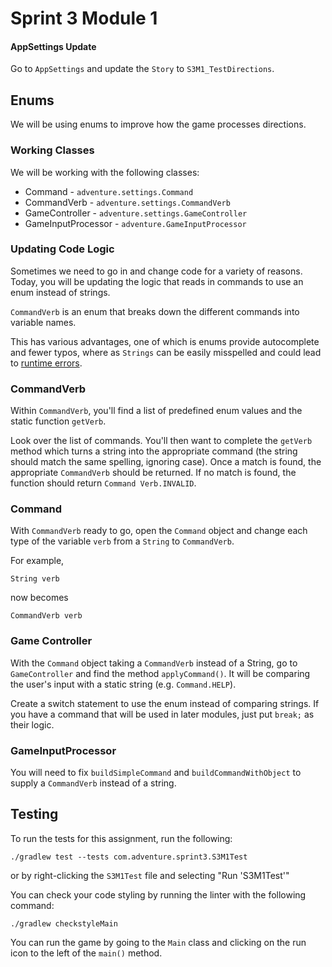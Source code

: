 # Sprint 3 Module 1

#### AppSettings Update
Go to `AppSettings` and update the `Story` to `S3M1_TestDirections`.

## Enums
We will be using enums to improve how the game processes directions.

### Working Classes
We will be working with the following classes:
- Command - `adventure.settings.Command`
- CommandVerb - `adventure.settings.CommandVerb`
- GameController - `adventure.settings.GameController`
- GameInputProcessor - `adventure.GameInputProcessor`

### Updating Code Logic
Sometimes we need to go in and change code for a variety of reasons. Today, you will be updating the logic that reads in commands to use an enum instead of strings. 

`CommandVerb` is an enum that breaks down the different commands into variable names. 

This has various advantages, one of which is enums provide autocomplete and fewer typos, where as `Strings` can be easily misspelled and could lead to [runtime errors](https://www.geeksforgeeks.org/difference-between-compile-time-errors-and-runtime-errors/).

### CommandVerb
Within `CommandVerb`, you'll find a list of predefined enum values and the static function `getVerb`. 

Look over the list of commands. You'll then want to complete the `getVerb` method which turns a string into the appropriate command (the string should match the same spelling, ignoring case). Once a match is found, the appropriate `CommandVerb` should be returned. If no match is found, the function should return `Command Verb.INVALID`.

### Command
With `CommandVerb` ready to go, open the `Command` object and change each type of the variable `verb` from a `String` to `CommandVerb`. 

For example,

```
String verb
```

now becomes

```
CommandVerb verb
```

### Game Controller
With the `Command` object taking a `CommandVerb` instead of a String, go to `GameController` and find the method `applyCommand()`. It will be comparing the user's input with a static string (e.g. `Command.HELP`). 

Create a switch statement to use the enum instead of comparing strings. If you have a command that will be used in later modules, just put `break;` as their logic. 

### GameInputProcessor
You will need to fix `buildSimpleCommand` and `buildCommandWithObject` to supply a `CommandVerb` instead of a string.

## Testing
To run the tests for this assignment, run the following:

```./gradlew test --tests com.adventure.sprint3.S3M1Test```

or by right-clicking the `S3M1Test` file and selecting "Run 'S3M1Test'"

You can check your code styling by running the linter with the following command:

```./gradlew checkstyleMain```

You can run the game by going to the `Main` class and clicking on the run icon to the left of the `main()` method.
